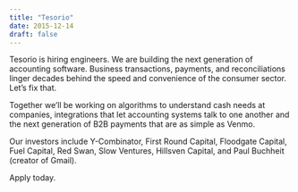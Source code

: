 ```yaml
---
title: "Tesorio"
date: 2015-12-14
draft: false
---
```


Tesorio is hiring engineers. We are building the next generation of accounting software. Business transactions, payments, and reconciliations linger decades behind the speed and convenience of the consumer sector. Let’s fix that.

Together we’ll be working on algorithms to understand cash needs at companies, integrations that let accounting systems talk to one another and the next generation of B2B payments that are as simple as Venmo.

Our investors include Y-Combinator, First Round Capital, Floodgate Capital, Fuel Capital, Red Swan, Slow Ventures, Hillsven Capital, and Paul Buchheit (creator of Gmail).

Apply today.
